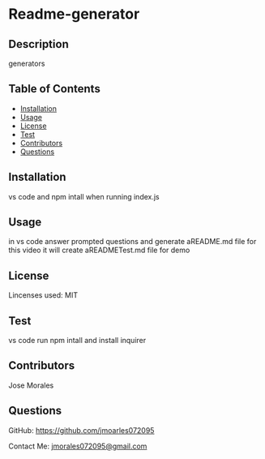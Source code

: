 # Readme-generator
    
    
## Description
generators
 
## Table of Contents
* [Installation](#installation)
* [Usage](#usage)
* [License](#license)
* [Test](#test)
* [Contributors](#contributors)
* [Questions](#questions)

## Installation
vs code and npm intall when running index.js
## Usage
in vs code answer prompted questions and generate aREADME.md file for this video it will create aREADMETest.md file for demo
    
## License
Lincenses used: MIT
## Test
vs code run npm intall and install inquirer
## Contributors
Jose Morales
## Questions
GitHub: https://github.com/jmoarles072095

Contact Me: jmorales072095@gmail.com
    